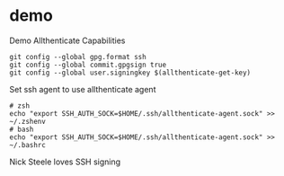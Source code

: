 # demo
Demo Allthenticate Capabilities

```
git config --global gpg.format ssh
git config --global commit.gpgsign true
git config --global user.signingkey $(allthenticate-get-key)
```

Set ssh agent to use allthenticate agent
```
# zsh
echo "export SSH_AUTH_SOCK=$HOME/.ssh/allthenticate-agent.sock" >> ~/.zshenv
# bash
echo "export SSH_AUTH_SOCK=$HOME/.ssh/allthenticate-agent.sock" >> ~/.bashrc
```

Nick Steele loves SSH signing

